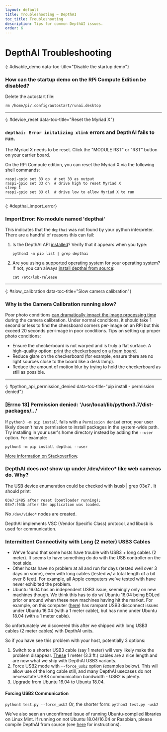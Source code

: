 ```yaml
---
layout: default
title: Troubleshooting ~ DepthAI
toc_title: Troubleshooting
description: Tips for common DepthAI issues.
order: 6
---
```


# DepthAI Troubleshooting

{: #disable_demo data-toc-title="Disable the startup demo"}
### How can the startup demo on the RPi Compute Edition be disabled?

Delete the autostart file:

```
rm /home/pi/.config/autostart/runai.desktop
```
<hr/>

{: #device_reset data-toc-title="Reset the Myriad X"}
### `depthai: Error initalizing xlink` errors and DepthAI fails to run.

The Myriad X needs to be reset. Click the "MODULE RST" or "RST" button on your carrier board.

On the RPi Compute edition, you can reset the Myriad X via the following shell commands:

```
raspi-gpio set 33 op  # set 33 as output
raspi-gpio set 33 dh  # drive high to reset Myriad X
sleep 1
raspi-gpio set 33 dl  # drive low to allow Myriad X to run
```

<hr/>

{: #depthai_import_error}
### ImportError: No module named 'depthai'

This indicates that the `depthai` was not found by your python interpreter. There are a handful of reasons this can fail:

1. Is the DepthAI API [installed](https://docs.luxonis.com/api/)? Verify that it appears when you type:
    ```
    python3 -m pip list | grep depthai
    ```
2. Are you using a [supported operating system](/api/#supported_platforms) for your operating system? If not, you can always [install depthai from source](/api/#compile_api):
    ```
    cat /etc/lsb-release
    ```

<hr/>

{: #slow_calibration data-toc-title="Slow camera calibration"}
### Why is the Camera Calibration running slow?

Poor photo conditions [can dramatically impact the image processing time](https://stackoverflow.com/questions/51073309/why-does-the-camera-calibration-in-opencv-python-takes-more-than-30-minutes) during the camera calibration. Under normal conditions, it should take 1 second or less to find the chessboard corners per-image on an RPi but this exceed 20 seconds per-image in poor conditions. Tips on setting up proper photo conditions:

* Ensure the checkerboard is not warped and is truly a flat surface. A high-quality option: [print the checkerboard on a foam board](https://discuss.luxonis.com/d/38-easy-calibration-targets-for-depthai-opencv-checkerboard).
* Reduce glare on the checkerboard (for example, ensure there are no light sources close to the board like a desk lamp).
* Reduce the amount of motion blur by trying to hold the checkerboard as still as possible.

<hr/>

{: #python_api_permission_denied data-toc-title-"pip install - permission denied"}
### [Errno 13] Permission denied: '/usr/local/lib/python3.7/dist-packages/...'

If `python3 -m pip install` fails with a `Permission denied` error, your user likely doesn't have permission to install packages in the system-wide path. 
Try installing in your user's home directory instead by adding the `--user` option. For example:

```
python3 -m pip install depthai --user
```

[More information on Stackoverflow](https://stackoverflow.com/questions/31512422/pip-install-failing-with-oserror-errno-13-permission-denied-on-directory).


### DepthAI does *not* show up under /dev/video* like web cameras do.  Why?

The USB device enumeration could be checked with lsusb | grep 03e7  . It should print:

`03e7:2485 after reset (bootloader running);`  
`03e7:f63b after the application was loaded.`

No `/dev/video*` nodes are created. 

DepthAI implements VSC (Vendor Specific Class) protocol, and libusb is used for communication.

### Intermittent Connectivity with Long (2 meter) USB3 Cables

- We've found that some hosts have trouble with USB3 + long cables (2 meter).  It seems to have something do do with the USB controller on the host side.  
- Other hosts have no problem at all and run for days (tested well over 3 days on some), even with long cables (tested w/ a total length of a bit over 8 feet).  For example, all Apple computers we've tested with have never exhibited the problem.
- Ubuntu 16.04 has an independent USB3 issue, seemingly only on new machines though.  We think this has to do w/ Ubuntu 16.04 being EOLed prior or around when these new machines having hit the market.  For example, on this computer ([here](https://pcpartpicker.com/list/KTDFQZ)) has rampant USB3 disconnect issues under Ubuntu 16.04 (with a 1 meter cable), but has none under Ubuntu 18.04 (with a 1 meter cable).

So unfortunately we discovered this after we shipped with long USB3 cables (2 meter cables) with DepthAI units.

So if you have see this problem with your host, potentially 3 options:
1. Switch to a shorter USB3 cable (say 1 meter) will very likely make the problem disappear.  [These](https://www.amazon.com/gp/product/B07S4G4L4Z/ref=ppx_yo_dt_b_asin_title_o00_s00?ie=UTF8&psc=1) 1 meter (3.3 ft.) cables are a nice length and are now what we ship with DepthAI USB3 variants.
2. Force USB2 mode with `--force_usb2` option (examples below).  This will allow use of the long cable still, and many DepthAI usecases do not necessitate USB3 communication bandwidth - USB2 is plenty.
3. Upgrade from Ubuntu 16.04 to Ubuntu 18.04.

#### Forcing USB2 Communication
`python3 test.py --force_usb2`
Or, the shorter form:
`python3 test.py -usb2`

We've also seen an unconfirmed issue of running Ubuntu-compiled libraries on Linux Mint.  If running on not Ubuntu 18.04/16.04 or Raspbian, please compile DepthAI from source (see [here](/api/#compile_api) for instructions).
